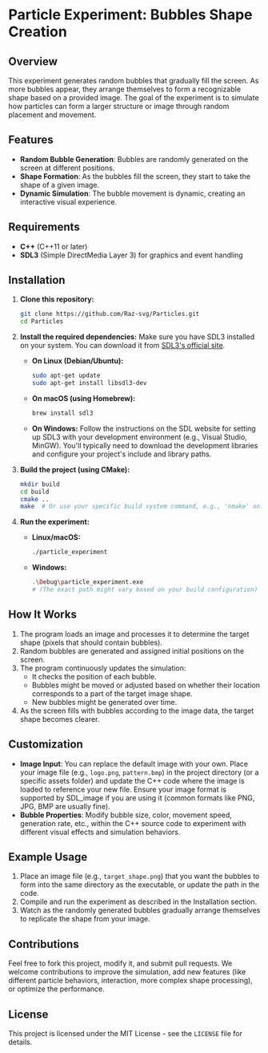 # Particle Experiment: Bubbles Shape Creation

## Overview

This experiment generates random bubbles that gradually fill the screen. As more bubbles appear, they arrange themselves to form a recognizable shape based on a provided image. The goal of the experiment is to simulate how particles can form a larger structure or image through random placement and movement.

## Features

-   **Random Bubble Generation**: Bubbles are randomly generated on the screen at different positions.
-   **Shape Formation**: As the bubbles fill the screen, they start to take the shape of a given image.
-   **Dynamic Simulation**: The bubble movement is dynamic, creating an interactive visual experience.

## Requirements

-   **C++** (C++11 or later)
-   **SDL3** (Simple DirectMedia Layer 3) for graphics and event handling

## Installation

1.  **Clone this repository:**
    ```bash
    git clone https://github.com/Raz-svg/Particles.git
    cd Particles
    ```

2.  **Install the required dependencies:**
    Make sure you have SDL3 installed on your system. You can download it from [SDL3's official site](https://www.libsdl.org/).

    * **On Linux (Debian/Ubuntu):**
        ```bash
        sudo apt-get update
        sudo apt-get install libsdl3-dev
        ```
    * **On macOS (using Homebrew):**
        ```bash
        brew install sdl3
        ```
    * **On Windows:**
        Follow the instructions on the SDL website for setting up SDL3 with your development environment (e.g., Visual Studio, MinGW). You'll typically need to download the development libraries and configure your project's include and library paths.

3.  **Build the project (using CMake):**
    ```bash
    mkdir build
    cd build
    cmake ..
    make  # Or use your specific build system command, e.g., 'nmake' on Windows with MSVC
    ```

4.  **Run the experiment:**
    * **Linux/macOS:**
        ```bash
        ./particle_experiment
        ```
    * **Windows:**
        ```bash
        .\Debug\particle_experiment.exe 
        # (The exact path might vary based on your build configuration)
        ```

## How It Works

1.  The program loads an image and processes it to determine the target shape (pixels that should contain bubbles).
2.  Random bubbles are generated and assigned initial positions on the screen.
3.  The program continuously updates the simulation:
    * It checks the position of each bubble.
    * Bubbles might be moved or adjusted based on whether their location corresponds to a part of the target image shape.
    * New bubbles might be generated over time.
4.  As the screen fills with bubbles according to the image data, the target shape becomes clearer.

## Customization

-   **Image Input**: You can replace the default image with your own. Place your image file (e.g., `logo.png`, `pattern.bmp`) in the project directory (or a specific assets folder) and update the C++ code where the image is loaded to reference your new file. Ensure your image format is supported by SDL_image if you are using it (common formats like PNG, JPG, BMP are usually fine).
-   **Bubble Properties**: Modify bubble size, color, movement speed, generation rate, etc., within the C++ source code to experiment with different visual effects and simulation behaviors.

## Example Usage

1.  Place an image file (e.g., `target_shape.png`) that you want the bubbles to form into the same directory as the executable, or update the path in the code.
2.  Compile and run the experiment as described in the Installation section.
3.  Watch as the randomly generated bubbles gradually arrange themselves to replicate the shape from your image.

## Contributions

Feel free to fork this project, modify it, and submit pull requests. We welcome contributions to improve the simulation, add new features (like different particle behaviors, interaction, more complex shape processing), or optimize the performance.

## License

This project is licensed under the MIT License - see the `LICENSE` file for details.
